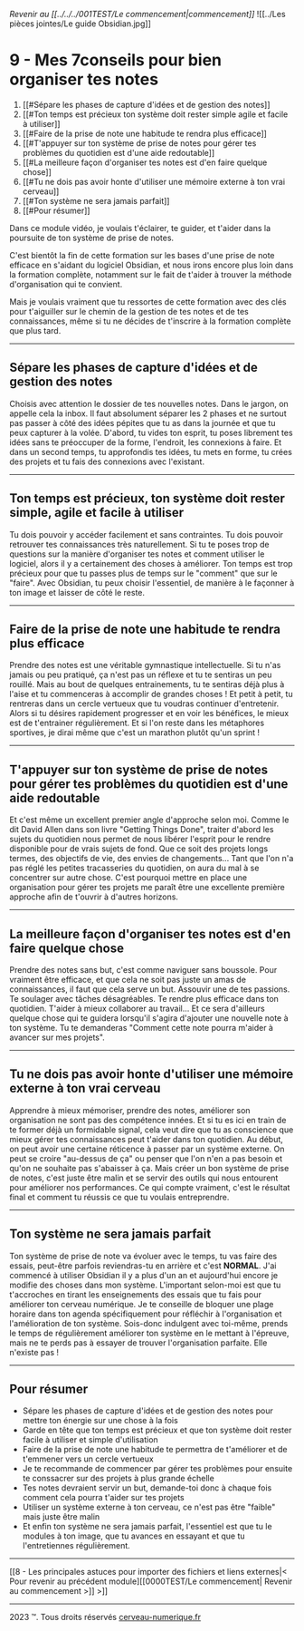 *Revenir au [[../../../001TEST/Le commencement|commencement]]*
![[../Les pièces jointes/Le guide Obsidian.jpg]]

# 9 - Mes 7conseils pour bien organiser tes notes

1.  [[#Sépare les phases de capture d'idées et de gestion des notes]]
2.  [[#Ton temps est précieux ton système doit rester simple agile et facile à utiliser]]
3.  [[#Faire de la prise de note une habitude te rendra plus efficace]]
4.  [[#T'appuyer sur ton système de prise de notes pour gérer tes problèmes du quotidien est d'une aide redoutable]]
5.  [[#La meilleure façon d'organiser tes notes est d'en faire quelque chose]]
6.  [[#Tu ne dois pas avoir honte d'utiliser une mémoire externe à ton vrai cerveau]]
7.  [[#Ton système ne sera jamais parfait]]
8.  [[#Pour résumer]]

Dans ce module vidéo, je voulais t'éclairer, te guider, et t'aider dans la poursuite de ton système de prise de notes.

C'est bientôt la fin de cette formation sur les bases d'une prise de note efficace en s'aidant du logiciel Obsidian, et nous irons encore plus loin dans la formation complète, notamment sur le fait de t'aider à trouver la méthode d'organisation qui te convient.

Mais je voulais vraiment que tu ressortes de cette formation avec des clés pour t'aiguiller sur le chemin de la gestion de tes notes et de tes connaissances, même si tu ne décides de t'inscrire à la formation complète que plus tard.

---

## Sépare les phases de capture d'idées et de gestion des notes

Choisis avec attention le dossier de tes nouvelles notes.
Dans le jargon, on appelle cela la inbox.
Il faut absolument séparer les 2 phases et ne surtout pas passer à côté des idées pépites que tu as dans la journée et que tu peux capturer à la volée.
D'abord, tu vides ton esprit, tu poses librement tes idées sans te préoccuper de la forme, l'endroit, les connexions à faire.
Et dans un second temps, tu approfondis tes idées, tu mets en forme, tu crées des projets et tu fais des connexions avec l'existant.

---

##  Ton temps est précieux, ton système doit rester simple, agile et facile à utiliser

Tu dois pouvoir y accéder facilement et sans contraintes. 
Tu dois pouvoir retrouver tes connaissances très naturellement.
Si tu te poses trop de questions sur la manière d'organiser tes notes et comment utiliser le logiciel, alors il y a certainement des choses à améliorer.
Ton temps est trop précieux pour que tu passes plus de temps sur le "comment" que sur le "faire".
Avec Obsidian, tu peux choisir l'essentiel, de manière à le façonner à ton image et laisser de côté le reste.

---

##  Faire de la prise de note une habitude te rendra plus efficace

Prendre des notes est une véritable gymnastique intellectuelle. 
Si tu n'as jamais ou peu pratiqué, ça n'est pas un réflexe et tu te sentiras un peu rouillé.
Mais au bout de quelques entrainements, tu te sentiras déjà plus à l'aise et tu commenceras à accomplir de grandes choses !
Et petit à petit, tu rentreras dans un cercle vertueux que tu voudras continuer d'entretenir.
Alors si tu désires rapidement progresser et en voir les bénéfices, le mieux est de t'entrainer régulièrement.
Et si l'on reste dans les métaphores sportives, je dirai même que c'est un marathon plutôt qu'un sprint !

---

##  T'appuyer sur ton système de prise de notes pour gérer tes problèmes du quotidien est d'une aide redoutable

Et c'est même un excellent premier angle d'approche selon moi.
Comme le dit David Allen dans son livre "Getting Things Done", traiter d'abord les sujets du quotidien nous permet de nous libérer l'esprit pour le rendre disponible pour de vrais sujets de fond.
Que ce soit des projets longs termes, des objectifs de vie, des envies de changements...
Tant que l'on n'a pas réglé les petites tracasseries du quotidien, on aura du mal à se concentrer sur autre chose.
C'est pourquoi mettre en place une organisation pour gérer tes projets me paraît être une excellente première approche afin de t'ouvrir à d'autres horizons.

---

##  La meilleure façon d'organiser tes notes est d'en faire quelque chose

Prendre des notes sans but, c'est comme naviguer sans boussole.
Pour vraiment être efficace, et que cela ne soit pas juste un amas de connaissances, il faut que cela serve un but.
Assouvir une de tes passions.
Te soulager avec tâches désagréables.
Te rendre plus efficace dans ton quotidien.
T'aider à mieux collaborer au travail...
Et ce sera d'ailleurs quelque chose qui te guidera lorsqu'il s'agira d'ajouter une nouvelle note à ton système.
Tu te demanderas "Comment cette note pourra m'aider à avancer sur mes projets".

---

##  Tu ne dois pas avoir honte d'utiliser une mémoire externe à ton vrai cerveau

Apprendre à mieux mémoriser, prendre des notes, améliorer son organisation ne sont pas des compétence innées.
Et si tu es ici en train de te former déjà un formidable signal, cela veut dire que tu as conscience que mieux gérer tes connaissances peut t'aider dans ton quotidien.
Au début, on peut avoir une certaine réticence à passer par un système externe.
On peut se croire "au-dessus de ça" ou penser que l'on n'en a pas besoin et qu'on ne souhaite pas s'abaisser à ça.
Mais créer un  bon système de prise de notes, c'est juste être malin et se servir des outils qui nous entourent pour améliorer nos performances.
Ce qui compte vraiment, c'est le résultat final et comment tu réussis ce que tu voulais entreprendre.

---

##  Ton système ne sera jamais parfait

Ton système de prise de note va évoluer avec le temps, tu vas faire des essais, peut-être parfois reviendras-tu en arrière et c'est **NORMAL**. 
J'ai commencé à utiliser Obsidian il y a plus d'un an et aujourd'hui encore je modifie des choses dans mon système. 
L'important selon-moi est que tu t'accroches en tirant les enseignements des essais  que tu fais pour améliorer ton cerveau numérique.
Je te conseille de bloquer une plage horaire dans ton agenda spécifiquement pour réfléchir à l'organisation et l'amélioration de ton système.
Sois-donc indulgent avec toi-même, prends le temps de régulièrement améliorer ton système en le mettant à l'épreuve, mais ne te perds pas à essayer de trouver l'organisation parfaite.
Elle n'existe pas !

---

## Pour résumer
- Sépare les phases de capture d'idées et de gestion des notes pour mettre ton énergie sur une chose à la fois
- Garde en tête que ton temps est précieux et que ton système doit rester facile à utiliser et simple d'utilisation
- Faire de la prise de note une habitude te permettra de t'améliorer et de t'emmener vers un cercle vertueux
- Je te recommande de commencer par gérer tes problèmes pour ensuite te conssacrer sur des projets à plus grande échelle
- Tes notes devraient servir un but, demande-toi donc à chaque fois comment cela pourra t'aider sur tes projets
- Utiliser un système externe à ton cerveau, ce n'est pas être "faible" mais juste être malin
- Et enfin ton système ne sera jamais parfait, l'essentiel est que tu le modules à ton image, que tu avances en essayant et que tu l'entretiennes régulièrement.

---

[[8 - Les principales astuces pour importer des fichiers et liens externes|< Pour revenir au précédent module][[0000TEST/Le commencement| Revenir au commencement >]] >]]

---
2023 ™. Tous droits réservés [cerveau-numerique.fr](https://cerveau-numerique.fr/)